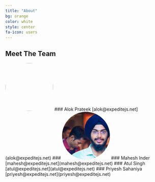 ```yaml
---
title: "About"
bg: orange
color: white
style: center
fa-icon: users
---
```


## Meet The Team

<img src="https://alokprateek.in/avatar2.png" style="border-radius: 100%; text-align: center; height:150px; width:150px;">
### Alok Prateek
[alok@expeditejs.net](alok@expeditejs.net)
###
<img src="/images/pp.png" style="border-radius: 100%; text-align: center; height:150px; width:150px;">
### Mahesh Inder
[mahesh@expeditejs.net](mahesh@expeditejs.net)
### Atul Singh
[atul@expeditejs.net](atul@expeditejs.net)
### Priyesh Sahaniya
[priyesh@expeditejs.net](priyesh@expeditejs.net)
